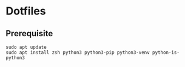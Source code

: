 # Dotfiles

## Prerequisite
```
sudo apt update
sudo apt install zsh python3 python3-pip python3-venv python-is-python3
```
